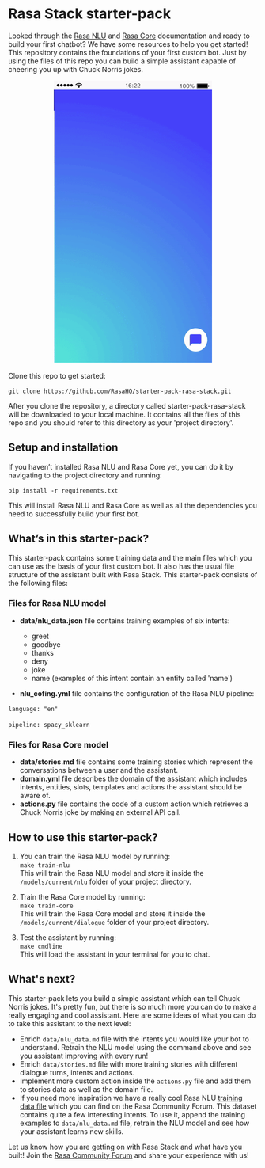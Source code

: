 # Rasa Stack starter-pack

Looked through the [Rasa NLU](http://rasa.com/docs/nlu/) and [Rasa Core](http://rasa.com/docs/core/) documentation and ready to build your first chatbot? We have some resources to help you get started! This repository contains the foundations of your first custom bot. Just by using the files of this repo you can build a simple assistant capable of cheering you up with Chuck Norris jokes.

<p align="center">
  <img src="./rasa-stack-mockup.gif">
</p>


Clone this repo to get started:

```
git clone https://github.com/RasaHQ/starter-pack-rasa-stack.git
```

After you clone the repository, a directory called starter-pack-rasa-stack will be downloaded to your local machine. It contains all the files of this repo and you should refer to this directory as your 'project directory'.


## Setup and installation

If you haven’t installed Rasa NLU and Rasa Core yet, you can do it by navigating to the project directory and running:  
```
pip install -r requirements.txt
```
This will install Rasa NLU and Rasa Core as well as all the dependencies you need to successfully build your first bot.  


## What’s in this starter-pack?

This starter-pack contains some training data and the main files which you can use as the basis of your first custom bot. It also has the usual file structure of the assistant built with Rasa Stack. This starter-pack consists of the following files:

### Files for Rasa NLU model

- **data/nlu_data.json** file contains training examples of six intents: 
	- greet
	- goodbye
	- thanks
	- deny
	- joke
	- name (examples of this intent contain an entity called 'name')
	
- **nlu_cofing.yml** file contains the configuration of the Rasa NLU pipeline:  
```text
language: "en"

pipeline: spacy_sklearn
```	

### Files for Rasa Core model

- **data/stories.md** file contains some training stories which represent the conversations between a user and the assistant. 
- **domain.yml** file describes the domain of the assistant which includes intents, entities, slots, templates and actions the assistant should be aware of.  
- **actions.py** file contains the code of a custom action which retrieves a Chuck Norris joke by making an external API call.  

## How to use this starter-pack?
1. You can train the Rasa NLU model by running:  
```make train-nlu```  
This will train the Rasa NLU model and store it inside the `/models/current/nlu` folder of your project directory.

2. Train the Rasa Core model by running:  
```make train-core```  
This will train the Rasa Core model and store it inside the `/models/current/dialogue` folder of your project directory.

3. Test the assistant by running:  
```make cmdline```  
This will load the assistant in your terminal for you to chat.

## What's next?
This starter-pack lets you build a simple assistant which can tell Chuck Norris jokes. It's pretty fun, but there is so much more you can do to make a really engaging and cool assistant. Here are some ideas of what you can do to take this assistant to the next level:  
- Enrich `data/nlu_data.md` file with the intents you would like your bot to understand. Retrain the NLU model using the command above and see you assistant improving with every run!  
- Enrich `data/stories.md` file with more training stories with different dialogue turns, intents and actions.  
- Implement more custom action inside the `actions.py` file and add them to stories data as well as the domain file.   
- If you need more inspiration we have a really cool Rasa NLU [training data file](https://forum.rasa.com/t/rasa-starter-pack/704) which you can find on the Rasa Community Forum. This dataset contains quite a few interesting intents. To use it, append the training examples to `data/nlu_data.md` file, retrain the NLU model and see how your assistant learns new skills.

Let us know how you are getting on with Rasa Stack and what have you built! Join the [Rasa Community Forum](https://forum.rasa.com) and share your experience with us!
